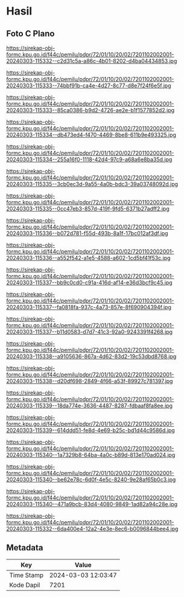 # Hasil

## Foto C Plano

https://sirekap-obj-formc.kpu.go.id/f44c/pemilu/pdpr/72/01/10/20/02/7201102002001-20240303-115332--c2d31c5a-a86c-4b01-8202-d4ba04434853.jpg

https://sirekap-obj-formc.kpu.go.id/f44c/pemilu/pdpr/72/01/10/20/02/7201102002001-20240303-115333--74bbf91b-ca4e-4d27-8c77-d8e7f24f6e5f.jpg

https://sirekap-obj-formc.kpu.go.id/f44c/pemilu/pdpr/72/01/10/20/02/7201102002001-20240303-115333--85ca0386-b9d2-4726-ae2e-b1f1577852d2.jpg

https://sirekap-obj-formc.kpu.go.id/f44c/pemilu/pdpr/72/01/10/20/02/7201102002001-20240303-115334--db473ed4-f470-4469-8be8-611b9e493325.jpg

https://sirekap-obj-formc.kpu.go.id/f44c/pemilu/pdpr/72/01/10/20/02/7201102002001-20240303-115334--255a16f0-1118-42d4-97c9-a68a6e8ba35d.jpg

https://sirekap-obj-formc.kpu.go.id/f44c/pemilu/pdpr/72/01/10/20/02/7201102002001-20240303-115335--3cb0ec3d-9a55-4a0b-bdc3-39a03748092d.jpg

https://sirekap-obj-formc.kpu.go.id/f44c/pemilu/pdpr/72/01/10/20/02/7201102002001-20240303-115335--0cc47eb3-857d-419f-9fd5-6371b27adff2.jpg

https://sirekap-obj-formc.kpu.go.id/f44c/pemilu/pdpr/72/01/10/20/02/7201102002001-20240303-115336--b072d781-f55d-493b-8a1f-17bc012af3df.jpg

https://sirekap-obj-formc.kpu.go.id/f44c/pemilu/pdpr/72/01/10/20/02/7201102002001-20240303-115336--a552f542-a1e5-4588-a602-1cd5bf41f53c.jpg

https://sirekap-obj-formc.kpu.go.id/f44c/pemilu/pdpr/72/01/10/20/02/7201102002001-20240303-115337--bb9c0cd0-c91a-416d-af14-e36d3bcf9c45.jpg

https://sirekap-obj-formc.kpu.go.id/f44c/pemilu/pdpr/72/01/10/20/02/7201102002001-20240303-115337--fa0818fa-937c-4a73-857e-8f690904394f.jpg

https://sirekap-obj-formc.kpu.go.id/f44c/pemilu/pdpr/72/01/10/20/02/7201102002001-20240303-115337--b11d0583-d7d7-41c3-92a0-9243391f4268.jpg

https://sirekap-obj-formc.kpu.go.id/f44c/pemilu/pdpr/72/01/10/20/02/7201102002001-20240303-115338--a9105636-867a-4d62-83d2-19c53dbd8768.jpg

https://sirekap-obj-formc.kpu.go.id/f44c/pemilu/pdpr/72/01/10/20/02/7201102002001-20240303-115338--d20df698-2849-4f66-a53f-89927c781397.jpg

https://sirekap-obj-formc.kpu.go.id/f44c/pemilu/pdpr/72/01/10/20/02/7201102002001-20240303-115339--18da774e-3636-4487-8287-fdbaaf8fa8ee.jpg

https://sirekap-obj-formc.kpu.go.id/f44c/pemilu/pdpr/72/01/10/20/02/7201102002001-20240303-115339--614ddd51-fe8d-4e69-b25c-bd1d44c9586d.jpg

https://sirekap-obj-formc.kpu.go.id/f44c/pemilu/pdpr/72/01/10/20/02/7201102002001-20240303-115340--1a7329b8-64ba-4a0c-b89d-813e170ad024.jpg

https://sirekap-obj-formc.kpu.go.id/f44c/pemilu/pdpr/72/01/10/20/02/7201102002001-20240303-115340--be62e78c-6d0f-4e5c-8240-9e28af65b0c3.jpg

https://sirekap-obj-formc.kpu.go.id/f44c/pemilu/pdpr/72/01/10/20/02/7201102002001-20240303-115340--471a9bcb-83d4-4080-9849-1ad82a94c28e.jpg

https://sirekap-obj-formc.kpu.go.id/f44c/pemilu/pdpr/72/01/10/20/02/7201102002001-20240303-115332--6da400e4-12a2-4e3e-8ec6-b0096844bee4.jpg


## Metadata

| Key        | Value               |
| ---------- | ------------------- |
| Time Stamp | 2024-03-03 12:03:47 |
| Kode Dapil | 7201                |



